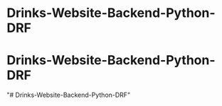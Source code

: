 # Drinks-Website-Backend-Python-DRF
# Drinks-Website-Backend-Python-DRF
"# Drinks-Website-Backend-Python-DRF" 
